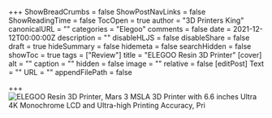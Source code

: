 +++
ShowBreadCrumbs = false
ShowPostNavLinks = false
ShowReadingTime = false
TocOpen = true
author = "3D Printers King"
canonicalURL = ""
categories = "Elegoo"
comments = false
date = 2021-12-12T00:00:00Z
description = ""
disableHLJS = false
disableShare = false
draft = true
hideSummary = false
hidemeta = false
searchHidden = false
showToc = true
tags = ["Review"]
title = "ELEGOO Resin 3D Printer"
[cover]
alt = ""
caption = ""
hidden = false
image = ""
relative = false
[editPost]
Text = ""
URL = ""
appendFilePath = false

+++
![ELEGOO Resin 3D Printer, Mars 3 MSLA 3D Printer with 6.6 inches Ultra 4K Monochrome LCD and Ultra-high Printing Accuracy, Pri](https://images-na.ssl-images-amazon.com/images/I/61vNHXvbRhL._AC_UL604_SR604,400_.jpg)